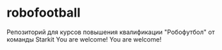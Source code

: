 # robofootball
Репозиторий для курсов повышения квалификации  "Робофутбол" от команды Starkit
You are welcome!
You are welcome!
